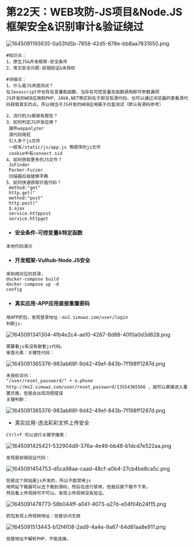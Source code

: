 # 第22天：WEB攻防-JS项目&amp;Node.JS框架安全&amp;识别审计&amp;验证绕过

![1645091193635-0a53fd5b-7858-42d5-878e-bb8aa7831650.png](https://img2023.cnblogs.com/blog/2504969/202309/2504969-20230912113354883-57938762.png)

```plain
#知识点：
1、原生JS&开发框架-安全条件
2、常见安全问题-前端验证&未授权

#详细点：
1、什么是JS渗透测试？
在Javascript中也存在变量和函数，当存在可控变量及函数调用即可参数漏洞
JS开发的WEB应用和PHP，JAVA,NET等区别在于即没有源代码，也可以通过浏览器的查看源代码获取真实的点。所以相当于JS开发的WEB应用属于白盒测试（默认有源码参考）

2、流行的Js框架有那些？
3、如何判定JS开发应用？
 插件wappalyzer
 源代码简短
 引入多个js文件
 一般有/static/js/app.js 等顺序的js文件
 cookie中有connect.sid
4、如何获取更多的JS文件？
 JsFinder
 Packer-Fuzzer
 扫描器后缀替换字典
5、如何快速获取价值代码？
 method:"get"
 http.get("
 method:"post"
 http.post("
 $.ajax
 service.httppost
 service.httpget
```

- #### 安全条件-可控变量&特定函数

```plain
本地代码演示
```

- #### 开发框架-Vulhub-Node.JS安全

```plain
来到相对应的目录，
docker-compose build 
docker-compose up -d 
config
```

- #### 真实应用-APP应用直接重置密码

```plain
用APP抓包，发现登录地址：mx2.simuwz.com/user/login
判断js:
```

![1645091341304-4fb4e2c4-ae10-4267-8d88-40f0a0d3d828.png](https://img2023.cnblogs.com/blog/2504969/202309/2504969-20230912113432269-412256914.png)

```plain
需要看js有没有嵌套js代码。
审查元素：关键性代码：
```

![1645091365376-983ab68f-9d42-49ef-843b-7f198ff1287d.png](https://img2023.cnblogs.com/blog/2504969/202309/2504969-20230912113440505-1597192166.png)

```plain
未授权访问：
"/user/reset_password/" + e.phone
http://mx2.simuwz.com/user/reset_password/13554365566 ，就可以直接进入重置页面，但是会出现流程错误
关键判断：
```

![1645091365376-983ab68f-9d42-49ef-843b-7f198ff1287d.png](https://img2023.cnblogs.com/blog/2504969/202309/2504969-20230912113449351-894631560.png)

- 真实应用-违法彩彩文件上传安全

```plain
Ctrl+f 可以进行关键字搜索：
```

![1645091425421-532904d9-376a-4e49-bb48-b1dcd7e522aa.png](https://img2023.cnblogs.com/blog/2504969/202309/2504969-20230912113458920-1347175320.png)

```plain
发现是前端验证代码：
```

![1645091454753-d5ca98aa-caad-48cf-a0b4-27cb4be8ca5c.png](https://img2023.cnblogs.com/blog/2504969/202309/2504969-20230912113513009-1569458880.png)

```plain
但是这个网站是js开发的，所以不能禁用js
用网站下载器可以去下载到源码，然后在进行禁用，但是后面下载不下来。
然后看上传视频可不可以。发现上传视频没有验证。
```

![1645091478773-58b044ff-a041-4073-a27d-e04f04b24f15.png](https://img2023.cnblogs.com/blog/2504969/202309/2504969-20230912113522122-1182716594.png)

```plain
抓包发现上传视频地址：但是访问无效
```

![1645091513443-b12f4f08-2ad9-4a4e-9a67-64d81aa8e911.png](https://img2023.cnblogs.com/blog/2504969/202309/2504969-20230912113632001-1733551259.png)

```plain
但是地址不解析PHP，不能连接。
```